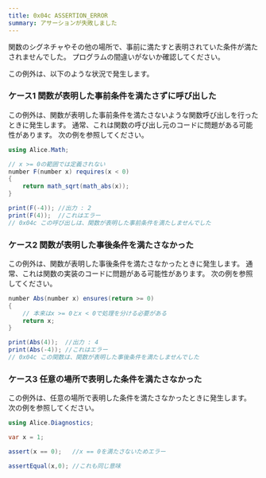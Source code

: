 ```yaml
---
title: 0x04c ASSERTION_ERROR
summary: アサーションが失敗しました
---
```


関数のシグネチャやその他の場所で、事前に満たすと表明されていた条件が満たされませんでした。
プログラムの間違いがないか確認してください。

この例外は、以下のような状況で発生します。

### ケース1 関数が表明した事前条件を満たさずに呼び出した
この例外は、関数が表明した事前条件を満たさないような関数呼び出しを行ったときに発生します。
通常、これは関数の呼び出し元のコードに問題がある可能性があります。
次の例を参照してください。

```cs title="AliceScript"
using Alice.Math;

// x >= 0の範囲では定義されない
number F(number x) requires(x < 0)
{
    return math_sqrt(math_abs(x));
}

print(F(-4)); //出力 : 2
print(F(4));  //これはエラー
// 0x04c この呼び出しは、関数が表明した事前条件を満たしませんでした
```

### ケース2 関数が表明した事後条件を満たさなかった
この例外は、関数が表明した事後条件を満たさなかったときに発生します。
通常、これは関数の実装のコードに問題がある可能性があります。
次の例を参照してください。

```cs title="AliceScript"
number Abs(number x) ensures(return >= 0)
{
    // 本来はx >= 0とx < 0で処理を分ける必要がある
    return x;
}

print(Abs(4));  //出力 : 4
print(Abs(-4)); //これはエラー
// 0x04c この関数は、関数が表明した事後条件を満たしませんでした
```

### ケース3 任意の場所で表明した条件を満たさなかった
この例外は、任意の場所で表明した条件を満たさなかったときに発生します。
次の例を参照してください。

```cs title="AliceScript"
using Alice.Diagnostics;

var x = 1;

assert(x == 0);   //x == 0を満たさないためエラー

assertEqual(x,0); //これも同じ意味
```